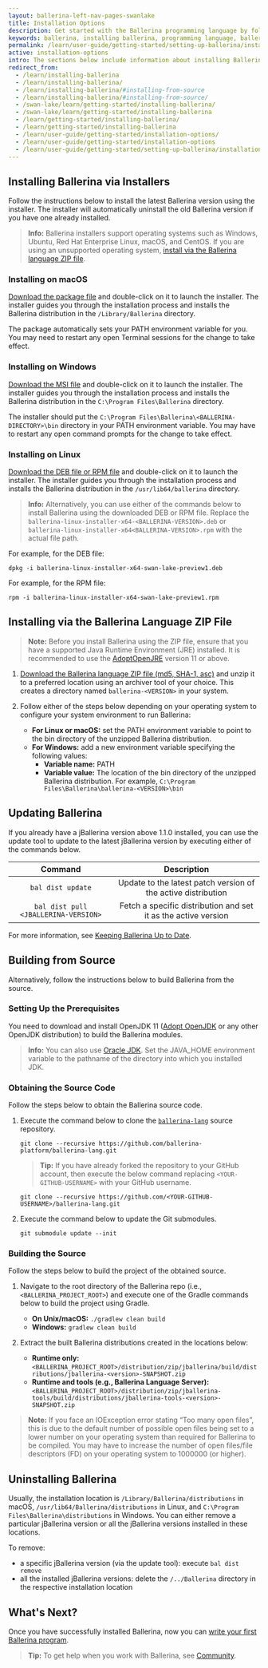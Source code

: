 ```yaml
---
layout: ballerina-left-nav-pages-swanlake
title: Installation Options
description: Get started with the Ballerina programming language by following these instructions on installing and setting up Ballerina.
keywords: ballerina, installing ballerina, programming language, ballerina installation
permalink: /learn/user-guide/getting-started/setting-up-ballerina/installation-options/
active: installation-options
intro: The sections below include information about installing Ballerina.
redirect_from:
  - /learn/installing-ballerina
  - /learn/installing-ballerina/
  - /learn/installing-ballerina/#installing-from-source
  - /learn/installing-ballerina/#installing-from-source/
  - /swan-lake/learn/getting-started/installing-ballerina/
  - /swan-lake/learn/getting-started/installing-ballerina
  - /learn/getting-started/installing-ballerina/
  - /learn/getting-started/installing-ballerina
  - /learn/user-guide/getting-started/installation-options/
  - /learn/user-guide/getting-started/installation-options
  - /learn/user-guide/getting-started/setting-up-ballerina/installation-options
---
```


## Installing Ballerina via Installers

Follow the instructions below to install the latest Ballerina version using the installer. The installer will automatically uninstall the old Ballerina version if you have one already installed.

>**Info:** Ballerina installers support operating systems such as Windows, Ubuntu, Red Hat Enterprise Linux, macOS, and CentOS. If you are using an unsupported operating system, [install via the Ballerina language ZIP file](#installing-via-the-ballerina-language-zip-file).

### Installing on macOS

[Download the package file](/downloads) and double-click on it to launch the installer. The installer guides you through the installation process and installs the Ballerina distribution in the `/Library/Ballerina` directory.

The package automatically sets your PATH environment variable for you. You may need to restart any open Terminal sessions for the change to take effect.

### Installing on Windows

[Download the MSI file](/downloads) and double-click on it to launch the installer. The installer guides you through the installation process and installs the Ballerina distribution in the `C:\Program Files\Ballerina` directory.

The installer should put the `C:\Program Files\Ballerina\<BALLERINA-DIRECTORY>\bin` directory in your PATH environment variable. You may have to restart any open command prompts for the change to take effect.

### Installing on Linux

[Download the DEB file or RPM file](/downloads) and double-click on it to launch the installer. The installer guides you through the installation process and installs the Ballerina distribution in the `/usr/lib64/ballerina` directory.

> **Info:** Alternatively, you can use either of the commands below to install Ballerina using the downloaded DEB or RPM file. Replace the `ballerina-linux-installer-x64-<BALLERINA-VERSION>.deb` or `ballerina-linux-installer-x64<BALLERINA-VERSION>.rpm` with the actual file path. 

For example, for the DEB file:
```
dpkg -i ballerina-linux-installer-x64-swan-lake-preview1.deb 
```

For example, for the RPM file:
```
rpm -i ballerina-linux-installer-x64-swan-lake-preview1.rpm 
```

## Installing via the Ballerina Language ZIP File

> **Note:** Before you install Ballerina using the ZIP file, ensure that you have a supported Java Runtime Environment (JRE) installed. It is recommended to use the [AdoptOpenJRE](https://adoptopenjdk.net/) version 11 or above.

1. <a id="packWindows" href="{{ site.dist_server }}/downloads/{{ site.data.swanlake-latest.metadata.version }}/ballerina-{{ site.data.swanlake-latest.metadata.version }}.zip" class="cGTMDownload cDownload" data-download="downloads" data-pack="{{ site.data.swanlake-latest.metadata.zip-installer }}"> Download the Ballerina language ZIP file </a> <a href="{{ site.dist_server }}/downloads/{{ site.data.swanlake-latest.metadata.version }}/ballerina-{{ site.data.swanlake-latest.metadata.version }}.zip.md5">(md5, </a> <a href="{{ site.dist_server }}/downloads/{{ site.data.swanlake-latest.metadata.version }}/ballerina-{{ site.data.swanlake-latest.metadata.version }}.zip.sha1">SHA-1, </a> <a href="{{ site.dist_server }}/downloads/{{ site.data.swanlake-latest.metadata.version }}/ballerina-{{ site.data.swanlake-latest.metadata.version }}.zip.asc">asc)</a> and unzip it to a preferred location using an archiver tool of your choice. This creates a directory named `ballerina-<VERSION>` in your system.

2. Follow either of the steps below depending on your operating system to configure your system environment to run Ballerina:
    - **For Linux or macOS:** set the PATH environment variable to point to the bin directory of the unzipped Ballerina distribution.
    - **For Windows:** add a new environment variable specifying the following values:
        - **Variable name:** PATH
        - **Variable value:** The location of the bin directory of the unzipped Ballerina distribution. For example, `C:\Program Files\Ballerina\ballerina-<VERSION>\bin`

## Updating Ballerina

If you already have a jBallerina version above 1.1.0 installed, you can use the update tool to update to the latest jBallerina version by executing either of the commands below.

**Command**|**Description**
:-----:|:-----:
`bal dist update`|Update to the latest patch version of the active distribution
`bal dist pull <JBALLERINA-VERSION>`|Fetch a specific distribution and set it as the active version

For more information, see [Keeping Ballerina Up to Date](/learn/tooling-guide/cli-tools/update-tool/).
  
## Building from Source

Alternatively, follow the instructions below to build Ballerina from the source.

### Setting Up the Prerequisites

You need to download and install OpenJDK 11 ([Adopt OpenJDK](https://adoptopenjdk.net/) or any other OpenJDK distribution) to build the Ballerina modules. 
    
>**Info:** You can also use [Oracle JDK](https://www.oracle.com/java/technologies/javase-downloads.html). Set the JAVA_HOME environment variable to the pathname of the directory into which you installed JDK.

### Obtaining the Source Code
Follow the steps below to obtain the Ballerina source code.

1. Execute the command below to clone the [`ballerina-lang`](https://github.com/ballerina-platform/ballerina-lang) source repository.

    ```
    git clone --recursive https://github.com/ballerina-platform/ballerina-lang.git
    ```
    >**Tip:** If you have already forked the repository to your GitHub account, then execute the below command replacing `<YOUR-GITHUB-USERNAME>` with your GitHub username.

    ```
    git clone --recursive https://github.com/<YOUR-GITHUB-USERNAME>/ballerina-lang.git
    ```

2. Execute the command below to update the Git submodules.

    ```
    git submodule update --init
    ```

### Building the Source

Follow the steps below to build the project of the obtained source.

1. Navigate to the root directory of the Ballerina repo (i.e., `<BALLERINA_PROJECT_ROOT>`) and execute one of the Gradle commands below to build the project using Gradle.

    - **On Unix/macOS:** ```./gradlew clean build ```
    - **Windows:** ```gradlew clean build ```

2. Extract the built Ballerina distributions created in the locations below: 

    - **Runtime only:** `<BALLERINA_PROJECT_ROOT>/distribution/zip/jballerina/build/distributions/jballerina-<version>-SNAPSHOT.zip`
    - **Runtime and tools (e.g., Ballerina Language Server):** `<BALLERINA_PROJECT_ROOT>/distribution/zip/jballerina-tools/build/distributions/jballerina-tools-<version>-SNAPSHOT.zip`

>**Note:** If you face an IOException error stating “Too many open files”, this is due to the default number of possible open files being set to a lower number on your operating system than required for Ballerina to be compiled. You may have to increase the number of open files/file descriptors (FD) on your operating system to 1000000 (or higher).

## Uninstalling Ballerina

Usually, the installation location is `/Library/Ballerina/distributions` in macOS, `/usr/lib64/Ballerina/distributions` in Linux, and `C:\Program Files\Ballerina\distributions` in Windows. You can either remove a particular jBallerina version or all the jBallerina versions installed in these locations.

To remove:

- a specific jBallerina version (via the update tool): execute `bal dist remove` 
- all the installed jBallerina versions: delete the `/../Ballerina` directory in the respective installation location

## What's Next?

Once you have successfully installed Ballerina, now you can [write your first Ballerina program](/learn/user-guide/getting-started/writing-your-first-ballerina-program/).

>**Tip:** To get help when you work with Ballerina, see [Community](/community).


